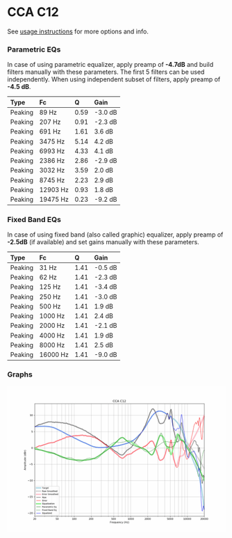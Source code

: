 # CCA C12
See [usage instructions](https://github.com/jaakkopasanen/AutoEq#usage) for more options and info.

### Parametric EQs
In case of using parametric equalizer, apply preamp of **-4.7dB** and build filters manually
with these parameters. The first 5 filters can be used independently.
When using independent subset of filters, apply preamp of **-4.5 dB**.

| Type    | Fc       |    Q | Gain    |
|:--------|:---------|:-----|:--------|
| Peaking | 89 Hz    | 0.59 | -3.0 dB |
| Peaking | 207 Hz   | 0.91 | -2.3 dB |
| Peaking | 691 Hz   | 1.61 | 3.6 dB  |
| Peaking | 3475 Hz  | 5.14 | 4.2 dB  |
| Peaking | 6993 Hz  | 4.33 | 4.1 dB  |
| Peaking | 2386 Hz  | 2.86 | -2.9 dB |
| Peaking | 3032 Hz  | 3.59 | 2.0 dB  |
| Peaking | 8745 Hz  | 2.23 | 2.9 dB  |
| Peaking | 12903 Hz | 0.93 | 1.8 dB  |
| Peaking | 19475 Hz | 0.23 | -9.2 dB |

### Fixed Band EQs
In case of using fixed band (also called graphic) equalizer, apply preamp of **-2.5dB**
(if available) and set gains manually with these parameters.

| Type    | Fc       |    Q | Gain    |
|:--------|:---------|:-----|:--------|
| Peaking | 31 Hz    | 1.41 | -0.5 dB |
| Peaking | 62 Hz    | 1.41 | -2.3 dB |
| Peaking | 125 Hz   | 1.41 | -3.4 dB |
| Peaking | 250 Hz   | 1.41 | -3.0 dB |
| Peaking | 500 Hz   | 1.41 | 1.9 dB  |
| Peaking | 1000 Hz  | 1.41 | 2.4 dB  |
| Peaking | 2000 Hz  | 1.41 | -2.1 dB |
| Peaking | 4000 Hz  | 1.41 | 1.9 dB  |
| Peaking | 8000 Hz  | 1.41 | 2.5 dB  |
| Peaking | 16000 Hz | 1.41 | -9.0 dB |

### Graphs
![](./CCA%20C12.png)